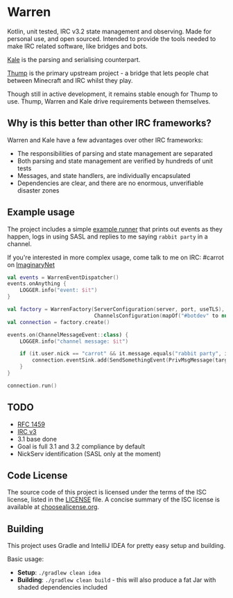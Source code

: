 # Warren

Kotlin, unit tested, IRC v3.2 state management and observing. Made for personal use, and open sourced. Intended to provide the tools needed to make IRC related software, like bridges and bots.

[Kale](https://github.com/CarrotCodes/Kale) is the parsing and serialising counterpart.

[Thump](https://github.com/CarrotCodes/Thump) is the primary upstream project - a bridge that lets people chat between Minecraft and IRC whilst they play.

Though still in active development, it remains stable enough for Thump to use. Thump, Warren and Kale drive requirements between themselves.

## Why is this better than other IRC frameworks?

Warren and Kale have a few advantages over other IRC frameworks:

* The responsibilities of parsing and state management are separated
* Both parsing and state management are verified by hundreds of unit tests
* Messages, and state handlers, are individually encapsulated
 * Dependencies are clear, and there are no enormous, unverifiable disaster zones

## Example usage

The project includes a simple [example runner](https://github.com/CarrotCodes/Warren/blob/develop/src/main/kotlin/engineer/carrot/warren/warren/WarrenRunner.kt) that prints out events as they happen, logs in using SASL and replies to me saying `rabbit party` in a channel.

If you're interested in more complex usage, come talk to me on IRC: #carrot on [ImaginaryNet](http://imaginarynet.uk/)

```kotlin
val events = WarrenEventDispatcher()
events.onAnything {
    LOGGER.info("event: $it")
}

val factory = WarrenFactory(ServerConfiguration(server, port, useTLS), UserConfiguration(nickname, password, sasl = true),
                            ChannelsConfiguration(mapOf("#botdev" to null)), EventConfiguration(events, fireIncomingLineEvent = true))
val connection = factory.create()

events.on(ChannelMessageEvent::class) {
    LOGGER.info("channel message: $it")

    if (it.user.nick == "carrot" && it.message.equals("rabbit party", ignoreCase = true)) {
        connection.eventSink.add(SendSomethingEvent(PrivMsgMessage(target = it.channel, message = "🐰🎉"), connection.sink))
    }
}

connection.run()
```

## TODO

* [RFC 1459](https://tools.ietf.org/html/rfc1459)
* [IRC v3](http://ircv3.net/irc/)
 * 3.1 base done
 * Goal is full 3.1 and 3.2 compliance by default
* NickServ identification (SASL only at the moment)

## Code License
The source code of this project is licensed under the terms of the ISC license, listed in the [LICENSE](LICENSE.md) file. A concise summary of the ISC license is available at [choosealicense.org](http://choosealicense.com/licenses/isc/).

## Building
This project uses Gradle and IntelliJ IDEA for pretty easy setup and building.

Basic usage:
* **Setup**: `./gradlew clean idea`
* **Building**: `./gradlew clean build` - this will also produce a fat Jar with shaded dependencies included

